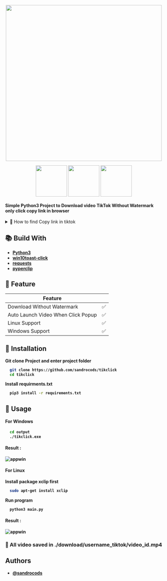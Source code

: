 <p align="center">
  <img width="500" height="500" src="https://i.ibb.co/3SC8cNd/Blue-and-Gold-Icon-Cryptocurrency-Instagram-Cover-Highlight-3.png">

</p>

<p align="center">
  <img align="center" width="100" src="https://img.shields.io/badge/python-3670A0?style=for-the-badge&logo=python&logoColor=ffdd54">
  <img align="center" width="100" src="https://img.shields.io/badge/Ubuntu-E95420?style=for-the-badge&logo=ubuntu&logoColor=white">
  <img align="center" width=100" src="https://img.shields.io/badge/Windows-0078D6?style=for-the-badge&logo=windows&logoColor=white">
 </p>


#### Simple Python3 Project to Download video TikTok Without Watermark only click copy link in browser

<details> 
<summary>📌 How to find Copy link in tiktok</summary>
<hr>

> <strong>Open tiktok link example : </strong> `https://www.tiktok.com/@awokwokwokwkokwow/video/6865609642974743810?is_from_webapp=1&sender_device=pc&web_id=7054835408228959746` click copy link
                                                                                                                                   
![sc](https://i.ibb.co/Ksb1ZQ3/image.png) 

#### or
                                                                                                                                   
> <strong>Open tiktok homepage click copy link                                                                                                                                  
![app](https://i.ibb.co/5TMPnnC/image.png)                                                                                                                                                                                                                                                                                                                                                                                
</details>
                                                                                                                                   



## 📚 Build With

 - [Python3](https://www.python.org/)
 - [win10toast-click](https://pypi.org/project/win10toast-click/)
 - [requests](https://pypi.org/project/requests/)
 - [pyperclip](https://pypi.org/project/pyperclip/)

## 🔰 Feature

| Feature             | |
| ----------------- | ------------------------------------------------------------------ |
| Download Without Watermark | ✅ |
| Auto Launch Video When Click Popup | ✅ |
| Linux Support | ✅ |
| Windows Support | ✅ |


## 🔧 Installation

Git clone Project and enter project folder

```bash
  git clone https://github.com/sandrocods/tikclick
  cd tikclick
```

Install requirments.txt
```bash
  pip3 install -r requirements.txt
```


## 🚀 Usage

#### For Windows 

```bash
  cd output
  ./tikclick.exe
```

#### Result :

![appwin](https://s8.gifyu.com/images/ezgif-1-cbeed8e92f.gif)



#### For Linux

Install package xclip first
```bash
  sudo apt-get install xclip
```

Run program
```bash
  python3 main.py
```

#### Result :

![appwin](https://s8.gifyu.com/images/ezgif-1-e13d1df694.gif)

### 🔗 All video saved in ./download/username_tiktok/video_id.mp4
## Authors

- [@sandrocods](https://www.github.com/sandrocods)

